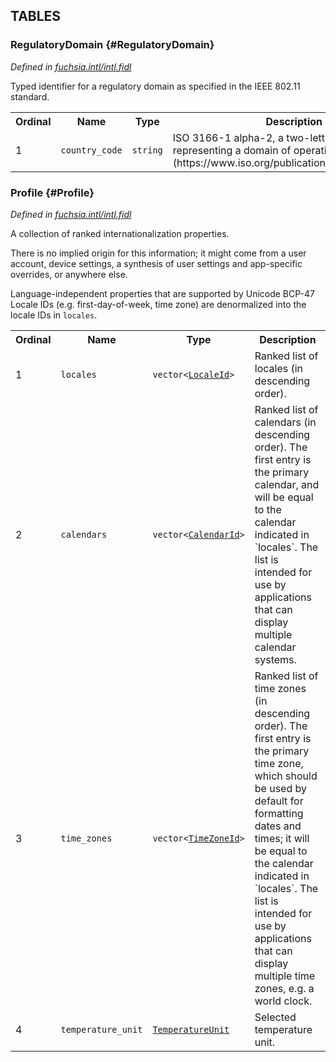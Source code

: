 
## **TABLES**

### RegulatoryDomain {#RegulatoryDomain}


*Defined in [fuchsia.intl/intl.fidl](https://fuchsia.googlesource.com/fuchsia/+/master/sdk/fidl/fuchsia.intl/intl.fidl#8)*

 Typed identifier for a regulatory domain as specified in the IEEE 802.11 standard.


<table>
    <tr><th>Ordinal</th><th>Name</th><th>Type</th><th>Description</th></tr>
    <tr>
            <td>1</td>
            <td><code>country_code</code></td>
            <td>
                <code>string</code>
            </td>
            <td> ISO 3166-1 alpha-2, a two-letter code representing a domain of operation.
 (https://www.iso.org/publication/PUB500001.html)
</td>
        </tr></table>

### Profile {#Profile}


*Defined in [fuchsia.intl/intl.fidl](https://fuchsia.googlesource.com/fuchsia/+/master/sdk/fidl/fuchsia.intl/intl.fidl#69)*

 A collection of ranked internationalization properties.

 There is no implied origin for this information; it might come from a user account, device
 settings, a synthesis of user settings and app-specific overrides, or anywhere else.

 Language-independent properties that are supported by Unicode BCP-47 Locale IDs (e.g.
 first-day-of-week, time zone) are denormalized into the locale IDs in `locales`.


<table>
    <tr><th>Ordinal</th><th>Name</th><th>Type</th><th>Description</th></tr>
    <tr>
            <td>1</td>
            <td><code>locales</code></td>
            <td>
                <code>vector&lt;<a class='link' href='#LocaleId'>LocaleId</a>&gt;</code>
            </td>
            <td> Ranked list of locales (in descending order).
</td>
        </tr><tr>
            <td>2</td>
            <td><code>calendars</code></td>
            <td>
                <code>vector&lt;<a class='link' href='#CalendarId'>CalendarId</a>&gt;</code>
            </td>
            <td> Ranked list of calendars (in descending order). The first entry is the primary calendar, and
 will be equal to the calendar indicated in `locales`.
 The list is intended for use by applications that can display multiple calendar systems.
</td>
        </tr><tr>
            <td>3</td>
            <td><code>time_zones</code></td>
            <td>
                <code>vector&lt;<a class='link' href='#TimeZoneId'>TimeZoneId</a>&gt;</code>
            </td>
            <td> Ranked list of time zones (in descending order). The first entry is the primary time zone,
 which should be used by default for formatting dates and times; it will be equal to the
 calendar indicated in `locales`.
 The list is intended for use by applications that can display multiple time zones, e.g.
 a world clock.
</td>
        </tr><tr>
            <td>4</td>
            <td><code>temperature_unit</code></td>
            <td>
                <code><a class='link' href='#TemperatureUnit'>TemperatureUnit</a></code>
            </td>
            <td> Selected temperature unit.
</td>
        </tr></table>
